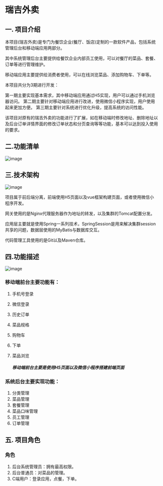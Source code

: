 # **瑞吉外卖**

## 一. 项目介绍

本项目(瑞吉外卖)是专门为餐饮企业(餐厅、饭店)定制的一款软件产品，包括系统管理后台和移动端应用两部分。

其中系统管理后台主要提供给餐饮企业内部员工使用，可以对餐厅的菜品、套餐、订单等进行管理维护。

移动端应用主要提供给消费者使用，可以在线浏览菜品、添加购物车、下单等。

本项目共分为3期进行开发：

第一期主要实现基本需求，其中移动端应用通过H5实现，用户可以通过手机浏览器访问。
第二期主要针对移动端应用进行改进，使用微信小程序实现，用户使用起来更加方便。
第三期主要针对系统进行优化升级，提高系统的访问性能。

该项目对原有的瑞吉外卖的功能进行了扩展，如在移动端时修改地址、删除地址以及后台订单详情界面的修改订单状态和分页查询等等功能，基本可以达到投入使用的要求。

## 二.功能清单

  ![image](https://github.com/a12bb/rigee/blob/main/describeimg/%E5%B1%8F%E5%B9%95%E6%88%AA%E5%9B%BE%202024-01-30%20184554.png)

## 三.技术架构

![image](https://github.com/a12bb/rigee/blob/main/describeimg/%E5%B1%8F%E5%B9%95%E6%88%AA%E5%9B%BE%202024-01-30%20184724.png)

项目属于前后端分离，前端使用H5页面以及vue框架构建页面，或者使用微信小程序开发。

网关使用的是Nginx代理服务器作为地址的转发，以及集群的Tomcat配置分发。

应用层主要就是使用Spring一系列技术，SpringSession是用来解决集群session共享的问题，数据层使用的MyBatis与数据库交互。

代码管理工具使用的是Git以及Maven仓库。

## 四.功能描述

![image](https://github.com/a12bb/rigee/blob/main/describeimg/%E5%B1%8F%E5%B9%95%E6%88%AA%E5%9B%BE%202024-01-30%20184747.png)

### 移动端前台主要功能有：

1. 手机号登录

2. 微信登录

3. 历史订单

4. 菜品规格

5. 购物车

6. 下单

7. 菜品浏览

   ##### 移动端前台主要是使用H5页面以及微信小程序搭建前端页面

### 系统后台主要实现功能：

1. 分类管理
2. 菜品管理
3. 套餐管理
4. 菜品口味管理
5. 员工管理
6. 订单管理

## 五. 项目角色

### 角色

1. 后台系统管理员：拥有最高权限。
2. 后台普通员：对菜品的管理。
3. C端用户：登录应用，点餐，下单。

